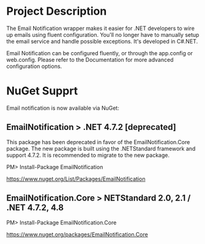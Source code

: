 # Project Description
The Email Notification wrapper makes it easier for .NET developers to wire up emails using fluent configuration. You'll no longer have to manually setup the email service and handle possible exceptions. It's developed in C#.NET.

Email Notification can be configured fluently, or through the app.config or web.config. Please refer to the Documentation for more advanced configuration options.

# NuGet Supprt

Email notification is now available via NuGet: 

## EmailNotification > .NET 4.7.2 [deprecated]
This package has been deprecated in favor of the EmailNotification.Core package. The new package is built using the .NETStandard framework and support 4.7.2. It is recommended to migrate to the new package.

PM> Install-Package EmailNotification

https://www.nuget.org/List/Packages/EmailNotification


## EmailNotification.Core > NETStandard 2.0, 2.1 / .NET 4.7.2, 4.8

PM> Install-Package EmailNotification.Core

https://www.nuget.org/packages/EmailNotification.Core

  


